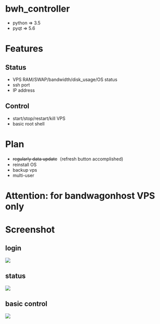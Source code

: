 # bwh_controller

- python => 3.5
- pyqt => 5.6

# Features

## Status
- VPS RAM/SWAP/bandwidth/disk_usage/OS status
- ssh port 
- IP address

## Control
- start/stop/restart/kill VPS
- basic root shell

# Plan
- ~~regularly data update~~（refresh button accomplished) 
- reinstall OS
- backup vps
- multi-user

# Attention: for bandwagonhost VPS only

# Screenshot
## login
![](http://ozhtfx691.bkt.clouddn.com/FSQ$U%7B%5DEQ@5_CF%7BY%288%7DTTLC.png)
## status
![](http://ozhtfx691.bkt.clouddn.com/1522210984%281%29.png)
## basic control
![](http://ozhtfx691.bkt.clouddn.com/1521791893%281%29.png)

